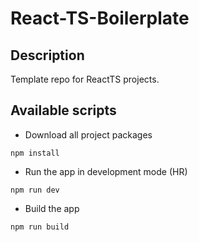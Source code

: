 # React-TS-Boilerplate
## Description
Template repo for ReactTS projects.

## Available scripts

- Download all project packages
```shell
npm install
```

- Run the app in development mode (HR)
```shell
npm run dev
```

- Build the app
```shell
npm run build
```
